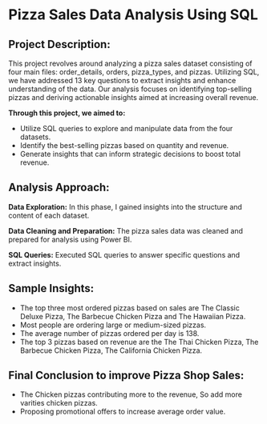 # Pizza Sales Data Analysis Using SQL

## Project Description:
This project revolves around analyzing a pizza sales dataset consisting of four main files: order_details, orders, pizza_types, and pizzas. Utilizing SQL, we have addressed 13 key questions to extract insights and enhance understanding of the data. Our analysis focuses on identifying top-selling pizzas and deriving actionable insights aimed at increasing overall revenue.

**Through this project, we aimed to:**

* Utilize SQL queries to explore and manipulate data from the four datasets.
* Identify the best-selling pizzas based on quantity and revenue.
* Generate insights that can inform strategic decisions to boost total revenue.

## Analysis Approach:

**Data Exploration:** In this phase, I gained insights into the structure and content of each dataset. 

**Data Cleaning and Preparation:** The pizza sales data was cleaned and prepared for analysis using Power BI.

**SQL Queries:** Executed SQL queries to answer specific questions and extract insights. 

## Sample Insights:
* The top three most ordered pizzas based on sales are The Classic Deluxe Pizza, The Barbecue Chicken Pizza and The Hawaiian Pizza.
* Most people are ordering large or medium-sized pizzas.
* The average number of pizzas ordered per day is 138.
* The top 3 pizzas based on revenue are the The Thai Chicken Pizza, The Barbecue Chicken Pizza, The California Chicken Pizza.

## Final Conclusion to improve Pizza Shop Sales:
* The Chicken pizzas contributing more to the revenue, So add more varities chicken pizzas.
* Proposing promotional offers to increase average order value.
  

